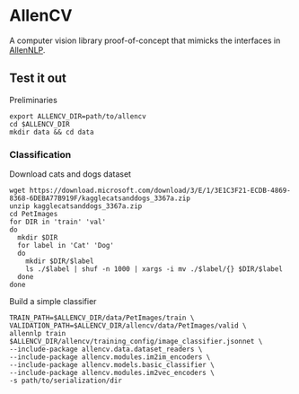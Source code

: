 # AllenCV

A computer vision library proof-of-concept that mimicks the interfaces 
in [AllenNLP](https://github.com/allenai/allennlp).

## Test it out

Preliminaries
```
export ALLENCV_DIR=path/to/allencv
cd $ALLENCV_DIR
mkdir data && cd data
```

### Classification

Download cats and dogs dataset
```
wget https://download.microsoft.com/download/3/E/1/3E1C3F21-ECDB-4869-8368-6DEBA77B919F/kagglecatsanddogs_3367a.zip
unzip kagglecatsanddogs_3367a.zip
cd PetImages
for DIR in 'train' 'val'
do
  mkdir $DIR
  for label in 'Cat' 'Dog'
  do
    mkdir $DIR/$label
    ls ./$label | shuf -n 1000 | xargs -i mv ./$label/{} $DIR/$label
  done
done
```

Build a simple classifier

```
TRAIN_PATH=$ALLENCV_DIR/data/PetImages/train \
VALIDATION_PATH=$ALLENCV_DIR/allencv/data/PetImages/valid \
allennlp train $ALLENCV_DIR/allencv/training_config/image_classifier.jsonnet \
--include-package allencv.data.dataset_readers \
--include-package allencv.modules.im2im_encoders \
--include-package allencv.models.basic_classifier \
--include-package allencv.modules.im2vec_encoders \
-s path/to/serialization/dir
```
